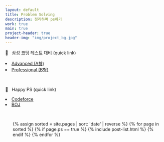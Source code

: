 ```yaml
---
layout: default
title: Problem Solving
description: 정리하며 ps하기
work: true
main: true
project-header: true
header-img: "img/project_bg.jpg"
---
```


<p class="second-label">
   <span class="label-emoji">
      &#128054;
   </span>
   &nbsp; 삼성 코딩 테스트 대비 (quick link)
</p>

<li>
 <a onclick = "this.nextSibling.style.display=(this.nextSibling.style.display=='none')?'block':'none';" href = "javascript:void(0)">
    Advanced (A형)
 </a><div style = "DISPLAY : none">
   <ul>
    <li><a href = "https://beenpow.github.io/ps/JONGMAN/">&nbsp;&nbsp;&nbsp; - 알고리즘 문제 해결 전략 (구종만 지음)</a></li>
    <li><a href = "https://beenpow.github.io/ps/FAILNOTE/">&nbsp;&nbsp;&nbsp; - 삼성 Fail Note with 실수모음집</a></li>
   </ul>
 </div>
</li>
<li>
 <a onclick = "this.nextSibling.style.display=(this.nextSibling.style.display=='none')?'block':'none';" href = "javascript:void(0)">
    Professional (B형)
 </a><div style = "DISPLAY : none">
   <ul>
    <li><a href = "https://beenpow.github.io/ps/PRO/">&nbsp;&nbsp;&nbsp; - 기본적인 자료 구조</a></li>
    <li><a href = "https://beenpow.github.io/ps/USACO/">&nbsp;&nbsp;&nbsp; - Usaco Silver 풀이</a></li>
   </ul>
 </div>
</li>

&nbsp;
<p class="second-label">
   <span class="label-emoji">
      &#128123;
   </span>
   &nbsp; Happy PS (quick link)
</p>


<li>
 <a onclick = "this.nextSibling.style.display=(this.nextSibling.style.display=='none')?'block':'none';" href = "javascript:void(0)">
    Codeforce
 </a><div style = "DISPLAY : none">
   <ul>
    <li><a href = "https://beenpow.github.io/ps/COFO/coforound/">&nbsp;&nbsp;&nbsp; - Codeforce round</a></li>
    <li><a href = "https://beenpow.github.io/ps/COFO/cofoeach/">&nbsp;&nbsp;&nbsp; - Codeforce 1000-1400</a></li>
   </ul>
 </div>
</li>
<li><a href = "https://beenpow.github.io/ps/BOJ/">BOJ</a></li>

&nbsp;
&nbsp;
&nbsp;

<ul class="catalogue">
{% assign sorted = site.pages | sort: 'date' | reverse %}
{% for page in sorted %}
{% if page.ps == true %}
{% include post-list.html %}
{% endif %}
{% endfor %}
</ul>
